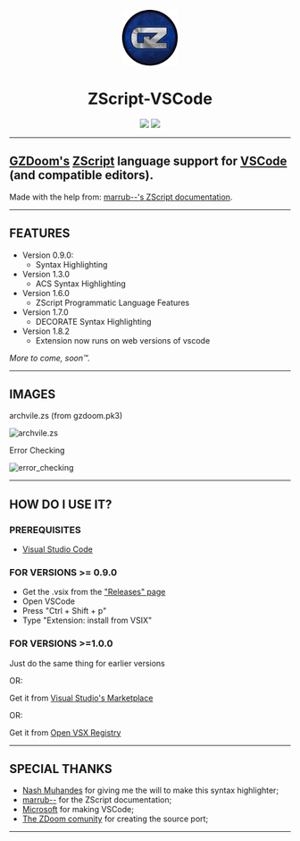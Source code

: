 <p align="center"><img width="100" height="100" src="./icons/GZDoom.png"></p>
<h1 align="center">ZScript-VSCode</h1>

<p align="center">
<img src="https://img.shields.io/github/stars/KaptainMicila/ZScript-VSCode?style=for-the-badge">
<img src="https://img.shields.io/badge/%20%F0%9F%8D%95%20DONATE%20PIZZA-4%20%E2%82%AC-important?style=for-the-badge&link=https://www.buymeacoffee.com/KaptainMicila">
</p>

---

## [GZDoom's](https://zdoom.org/index) [ZScript](https://zdoom.org/wiki/ZScript) language support for [VSCode](https://code.visualstudio.com/) (and compatible editors).

Made with the help from: [marrub--'s ZScript documentation](https://github.com/marrub--/zdoom-doc).

---

## FEATURES

- Version 0.9.0:
    - Syntax Highlighting
- Version 1.3.0
    - ACS Syntax Highlighting
- Version 1.6.0
    - ZScript Programmatic Language Features
- Version 1.7.0
    - DECORATE Syntax Highlighting
- Version 1.8.2
    - Extension now runs on web versions of vscode

_More to come, soon™._

---

## IMAGES

archvile.zs (from gzdoom.pk3)

![archvile.zs](https://raw.githubusercontent.com/KaptainMicila/ZScript-VSCode/master/icons/CodeScreenshot.png)

Error Checking

![error_checking](https://raw.githubusercontent.com/KaptainMicila/ZScript-VSCode/master/icons/ErrorChecking.png)

---

## HOW DO I USE IT?

### PREREQUISITES

- [Visual Studio Code](https://code.visualstudio.com/Download)

### FOR VERSIONS >= 0.9.0

- Get the .vsix from the ["Releases" page](https://github.com/KaptainMicila/ZScript-VSCode/releases)
- Open VSCode
- Press "Ctrl + Shift + p"
- Type "Extension: install from VSIX"

### FOR VERSIONS >=1.0.0

Just do the same thing for earlier versions

OR:

Get it from [Visual Studio's Marketplace](https://marketplace.visualstudio.com/items?itemName=kaptainmicila.gzdoom-zscript)

OR:

Get it from [Open VSX Registry](https://open-vsx.org/extension/kaptainmicila/gzdoom-zscript)

---

## SPECIAL THANKS

- [Nash Muhandes](https://github.com/nashmuhandes) for giving me the will to make this syntax highlighter;
- [marrub--](https://github.com/marrub--) for the ZScript documentation;
- [Microsoft](www.microsoft.com) for making VSCode;
- [The ZDoom comunity](https://zdoom.org/index) for creating the source port;

---
